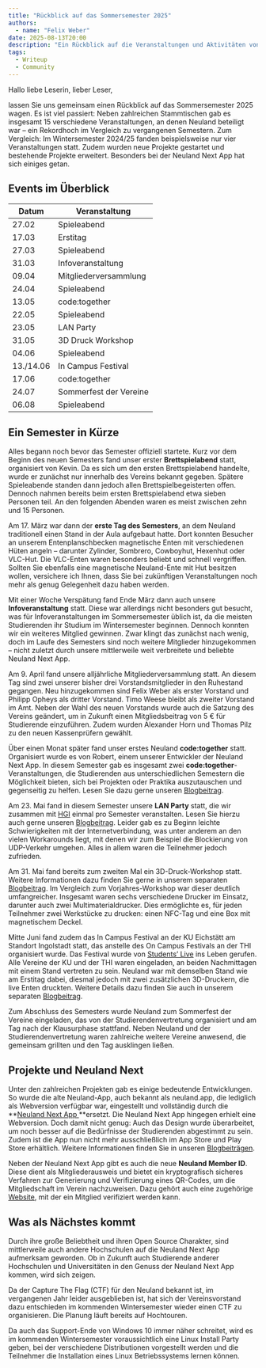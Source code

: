 ```yaml
---
title: "Rückblick auf das Sommersemester 2025"
authors: 
  - name: "Felix Weber"
date: 2025-08-13T20:00
description: "Ein Rückblick auf die Veranstaltungen und Aktivitäten von Neuland im Sommersemester 2025."
tags:
  - Writeup
  - Community
---
```

Hallo liebe Leserin, lieber Leser,

lassen Sie uns gemeinsam einen Rückblick auf das Sommersemester 2025 wagen. Es ist viel passiert: Neben zahlreichen Stammtischen gab es insgesamt 15 verschiedene Veranstaltungen, an denen Neuland beteiligt war – ein Rekordhoch im Vergleich zu vergangenen Semestern. Zum Vergleich: Im Wintersemester 2024/25 fanden beispielsweise nur vier Veranstaltungen statt. Zudem wurden neue Projekte gestartet und bestehende Projekte erweitert. Besonders bei der Neuland Next App hat sich einiges getan.

## Events im Überblick

| Datum | Veranstaltung |
|----|----|
| 27.02 | Spieleabend |
| 17.03 | Erstitag |
| 27.03 | Spieleabend |
| 31.03 | Infoveranstaltung |
| 09.04 | Mitgliederversammlung |
| 24.04 | Spieleabend |
| 13.05 | code:together |
| 22.05 | Spieleabend |
| 23.05 | LAN Party |
| 31.05 | 3D Druck Workshop |
| 04.06 | Spieleabend |
| 13./14.06 | In Campus Festival |
| 17.06 | code:together |
| 24.07 | Sommerfest der Vereine |
| 06.08 | Spieleabend |

## Ein Semester in Kürze

Alles begann noch bevor das Semester offiziell startete. Kurz vor dem Beginn des neuen Semesters fand unser erster **Brettspielabend** statt, organisiert von Kevin. Da es sich um den ersten Brettspielabend handelte, wurde er zunächst nur innerhalb des Vereins bekannt gegeben. Spätere Spieleabende standen dann jedoch allen Brettspielbegeisterten offen. Dennoch nahmen bereits beim ersten Brettspielabend etwa sieben Personen teil. An den folgenden Abenden waren es meist zwischen zehn und 15 Personen.

Am 17. März war dann der **erste Tag des Semesters**, an dem Neuland traditionell einen Stand in der Aula aufgebaut hatte. Dort konnten Besucher an unserem Entenplanschbecken magnetische Enten mit verschiedenen Hüten angeln – darunter Zylinder, Sombrero, Cowboyhut, Hexenhut oder VLC-Hut. Die VLC-Enten waren besonders beliebt und schnell vergriffen. Sollten Sie ebenfalls eine magnetische Neuland-Ente mit Hut besitzen wollen, versichere ich Ihnen, dass Sie bei zukünftigen Veranstaltungen noch mehr als genug Gelegenheit dazu haben werden.

Mit einer Woche Verspätung fand Ende März dann auch unsere **Infoveranstaltung** statt. Diese war allerdings nicht besonders gut besucht, was für Infoveranstaltungen im Sommersemester üblich ist, da die meisten Studierenden ihr Studium im Wintersemester beginnen. Dennoch konnten wir ein weiteres Mitglied gewinnen. Zwar klingt das zunächst nach wenig, doch im Laufe des Semesters sind noch weitere Mitglieder hinzugekommen – nicht zuletzt durch unsere mittlerweile weit verbreitete und beliebte Neuland Next App.

Am 9. April fand unsere alljährliche Mitgliederversammlung statt. An diesem Tag sind zwei unserer bisher drei Vorstandsmitglieder in den Ruhestand gegangen. Neu hinzugekommen sind Felix Weber als erster Vorstand und Philipp Opheys als dritter Vorstand. Timo Weese bleibt als zweiter Vorstand im Amt. Neben der Wahl des neuen Vorstands wurde auch die Satzung des Vereins geändert, um in Zukunft einen Mitgliedsbeitrag von 5 € für Studierende einzuführen. Zudem wurden Alexander Horn und Thomas Pilz zu den neuen Kassenprüfern gewählt.

Über einen Monat später fand unser erstes Neuland **code:together** statt. Organisiert wurde es von Robert, einem unserer Entwickler der Neuland Next App. In diesem Semester gab es insgesamt zwei **code:together**-Veranstaltungen, die Studierenden aus unterschiedlichen Semestern die Möglichkeit bieten, sich bei Projekten oder Praktika auszutauschen und gegenseitig zu helfen. Lesen Sie dazu gerne unseren [Blogbeitrag](https://neuland-ingolstadt.de/blog/code-together-2025-06).

Am 23. Mai fand in diesem Semester unsere **LAN Party** statt, die wir zusammen mit [HGI](https://hochschulgaming.de/) einmal pro Semester veranstalten. Lesen Sie hierzu auch gerne unseren [Blogbeitrag](https://neuland-ingolstadt.de/blog/lan-party-may-2025). Leider gab es zu Beginn leichte Schwierigkeiten mit der Internetverbindung, was unter anderem an den vielen Workarounds liegt, mit denen wir zum Beispiel die Blockierung von UDP-Verkehr umgehen. Alles in allem waren die Teilnehmer jedoch zufrieden.

Am 31. Mai fand bereits zum zweiten Mal ein 3D-Druck-Workshop statt. Weitere Informationen dazu finden Sie gerne in unserem separaten [Blogbeitrag](https://neuland-ingolstadt.de/blog/neuland-3d-printing-workshop-2025-05-31). Im Vergleich zum Vorjahres-Workshop war dieser deutlich umfangreicher. Insgesamt waren sechs verschiedene Drucker im Einsatz, darunter auch zwei Multimaterialdrucker. Dies ermöglichte es, für jeden Teilnehmer zwei Werkstücke zu drucken: einen NFC-Tag und eine Box mit magnetischem Deckel.

Mitte Juni fand zudem das In Campus Festival an der KU Eichstätt am Standort Ingolstadt statt, das anstelle des On Campus Festivals an der THI organisiert wurde. Das Festival wurde von [Students’ Live](https://students-life.de/) ins Leben gerufen. Alle Vereine der KU und der THI waren eingeladen, an beiden Nachmittagen mit einem Stand vertreten zu sein. Neuland war mit demselben Stand wie am Erstitag dabei, diesmal jedoch mit zwei zusätzlichen 3D-Druckern, die live Enten druckten. Weitere Details dazu finden Sie auch in unserem separaten [Blogbeitrag](https://neuland-ingolstadt.de/blog/incampus-2025).

Zum Abschluss des Semesters wurde Neuland zum Sommerfest der Vereine eingeladen, das von der Studierendenvertretung organisiert und am Tag nach der Klausurphase stattfand. Neben Neuland und der Studierendenvertretung waren zahlreiche weitere Vereine anwesend, die gemeinsam grillten und den Tag ausklingen ließen.

## Projekte und Neuland Next

Unter den zahlreichen Projekten gab es einige bedeutende Entwicklungen. So wurde die alte Neuland-App, auch bekannt als neuland.app, die lediglich als Webversion verfügbar war, eingestellt und vollständig durch die **[Neuland Next App ](https://neuland.app/de)**ersetzt. Die Neuland Next App hingegen erhielt eine Webversion. Doch damit nicht genug: Auch das Design wurde überarbeitet, um noch besser auf die Bedürfnisse der Studierenden abgestimmt zu sein. Zudem ist die App nun nicht mehr ausschließlich im App Store und Play Store erhältlich. Weitere Informationen finden Sie in unseren [Blogbeiträgen](https://neuland-ingolstadt.de/blog/tags/app).

Neben der Neuland Next App gibt es auch die neue **Neuland Member ID**. Diese dient als Mitgliederausweis und bietet ein kryptografisch sicheres Verfahren zur Generierung und Verifizierung eines QR-Codes, um die Mitgliedschaft im Verein nachzuweisen. Dazu gehört auch eine zugehörige [Website](https://id.neuland-ingolstadt.de/learn-more), mit der ein Mitglied verifiziert werden kann.

## Was als Nächstes kommt

Durch ihre große Beliebtheit und ihren Open Source Charakter, sind mittlerweile auch andere Hochschulen auf die Neuland Next App aufmerksam geworden. Ob in Zukunft auch Studierende anderer Hochschulen und Universitäten in den Genuss der Neuland Next App kommen, wird sich zeigen.

Da der Capture The Flag (CTF) für den Neuland bekannt ist, im vergangenen Jahr leider ausgeblieben ist, hat sich der Vereinsvorstand dazu entschieden im kommenden Wintersemester wieder einen CTF zu organisieren. Die Planung läuft bereits auf Hochtouren.

Da auch das Support-Ende von Windows 10 immer näher schreitet, wird es im kommenden Wintersemester voraussichtlich eine Linux Install Party geben, bei der verschiedene Distributionen vorgestellt werden und die Teilnehmer die Installation eines Linux Betriebssystems lernen können.
